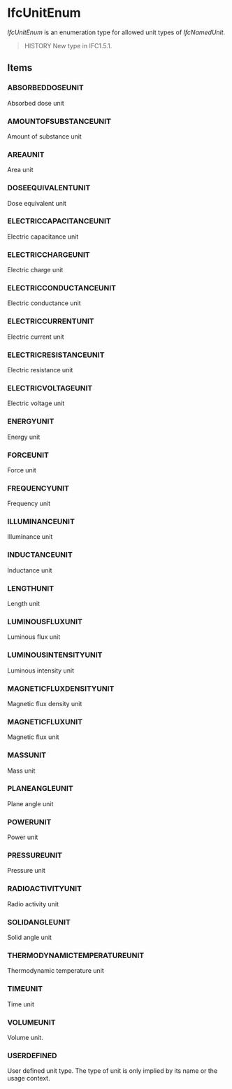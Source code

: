 # IfcUnitEnum

_IfcUnitEnum_ is an enumeration type for allowed unit types of _IfcNamedUnit_.

> HISTORY  New type in IFC1.5.1.

## Items

### ABSORBEDDOSEUNIT
Absorbed dose unit

### AMOUNTOFSUBSTANCEUNIT
Amount of substance unit

### AREAUNIT
Area unit

### DOSEEQUIVALENTUNIT
Dose equivalent unit

### ELECTRICCAPACITANCEUNIT
Electric capacitance unit

### ELECTRICCHARGEUNIT
Electric charge unit

### ELECTRICCONDUCTANCEUNIT
Electric conductance unit

### ELECTRICCURRENTUNIT
Electric current unit

### ELECTRICRESISTANCEUNIT
Electric resistance unit

### ELECTRICVOLTAGEUNIT
Electric voltage unit

### ENERGYUNIT
Energy unit

### FORCEUNIT
Force unit

### FREQUENCYUNIT
Frequency unit

### ILLUMINANCEUNIT
Illuminance unit

### INDUCTANCEUNIT
Inductance unit

### LENGTHUNIT
Length unit

### LUMINOUSFLUXUNIT
Luminous flux unit

### LUMINOUSINTENSITYUNIT
Luminous intensity unit

### MAGNETICFLUXDENSITYUNIT
Magnetic flux density unit

### MAGNETICFLUXUNIT
Magnetic flux unit

### MASSUNIT
Mass unit

### PLANEANGLEUNIT
Plane angle unit

### POWERUNIT
Power unit

### PRESSUREUNIT
Pressure unit

### RADIOACTIVITYUNIT
Radio activity unit

### SOLIDANGLEUNIT
Solid angle unit

### THERMODYNAMICTEMPERATUREUNIT
Thermodynamic temperature unit

### TIMEUNIT
Time unit

### VOLUMEUNIT
Volume unit.

### USERDEFINED
User defined unit type. The type of unit is only implied by its name or the usage context.
